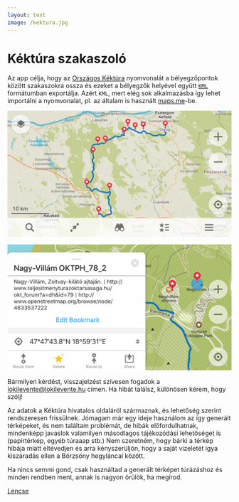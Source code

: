 ```yaml
---
layout: text
image: /kektura.jpg
---
```


<h1 id="kéktúra-szakaszoló" class="text-7xl font-black tracking-wide my-8 lg:text-5xl">Kéktúra szakaszoló</h1>

Az app célja, hogy az [Országos Kéktúra](https://kektura.hu/cimlap.html) nyomvonalát a bélyegzőpontok között szakaszokra ossza és ezeket a bélyegzők helyével együtt [`KML`](https://developers.google.com/kml) formátumban exportálja. Azért `KML`, mert elég sok alkalmazásba így lehet importálni a nyomvonalat, pl. az általam is használt [maps.me](https://maps.me)-be.

![Szárliget-Dorog szakasz](/images/maps.me-1.png "Kéktúra-szakasz a maps.me-ben")

![A Nagy-Villám bélyegzőhelyek koordinátái](/images/maps.me-2.png "Bélyegzőhelyek a maps.me-ben")

Bármilyen kérdést, visszajelzést szívesen fogadok a lokilevente@lokilevente.hu címen. Ha hibát találsz, különösen kérem, hogy szólj!

Az adatok a Kéktúra hivatalos oldaláról származnak, és lehetőség szerint rendszeresen frissülnek. Jómagam már egy ideje használom az így generált térképeket, és nem találtam problémát, de hibák előfordulhatnak, mindenképp javaslok valamilyen másodlagos tájékozódási lehetőséget is (papírtérkép, egyéb túraaap stb.) Nem szeretném, hogy bárki a térkép hibája miatt eltévedjen és arra kényszerüljön, hogy a saját vizeletét igya kiszáradás ellen a Börzsöny hegyláncai között.

Ha nincs semmi gond, csak használtad a generált térképet túrázáshoz és minden rendben ment, annak is nagyon örülök, ha megírod.

[Lencse](https://lencse.io)
